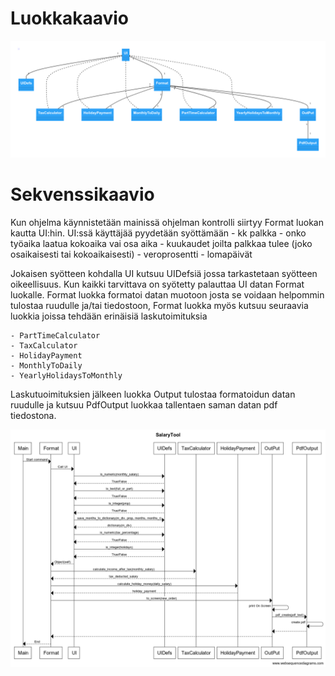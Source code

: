 # Luokkakaavio

![Luokkakaavio](./kuvat/luokkakaavio.png)


# Sekvenssikaavio

Kun ohjelma käynnistetään mainissä ohjelman kontrolli siirtyy Format luokan kautta UI:hin. UI:ssä käyttäjää pyydetään syöttämään 
	- kk palkka
	- onko työaika laatua kokoaika vai osa aika
	- kuukaudet joilta palkkaa tulee (joko osaikaisesti tai kokoaikaisesti)
	- veroprosentti
	- lomapäivät 
	
Jokaisen syötteen kohdalla UI kutsuu UIDefsiä jossa tarkastetaan syötteen oikeellisuus. 
Kun kaikki tarvittava on syötetty palauttaa UI datan Format luokalle. 
Format luokka formatoi datan muotoon josta se voidaan helpommin tulostaa ruudulle ja/tai tiedostoon,
Format luokka myös kutsuu seuraavia luokkia joissa tehdään erinäisiä laskutoimituksia

	- PartTimeCalculator 
	- TaxCalculator
	- HolidayPayment
	- MonthlyToDaily
	- YearlyHolidaysToMonthly
	 
Laskutuoimituksien jälkeen luokka Output tulostaa formatoidun datan ruudulle ja kutsuu PdfOutput luokkaa 
tallentaen saman datan pdf tiedostona.

![Sekvenssikaavio](./kuvat/sekvenssikaavio.png)


